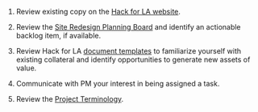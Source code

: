 1. Review existing copy on the [Hack for LA website](https://www.hackforla.org).

2. Review the [Site Redesign Planning Board](https://github.com/hackforla/website/projects/7) and identify an actionable backlog item, if available.

3. Review Hack for LA [document templates](https://drive.google.com/drive/u/0/folders/1WchXF8whHAySPWy6p-gIJA_77mCoOS2K?ths=true) to familiarize yourself with existing collateral and identify opportunities to generate new assets of value.

4. Communicate with PM your interest in being assigned a task.

5. Review the [Project Terminology](Project-Terminology).